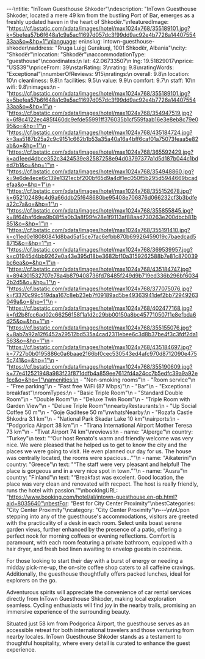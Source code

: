 ---\ntitle: "InTown Guesthouse Shkoder"\ndescription: "InTown Guesthouse Shkoder, located a mere 49 km from the bustling Port of Bar, emerges as a freshly updated haven in the heart of Shkodër."\nfeaturedImage: "https://cf.bstatic.com/xdata/images/hotel/max1024x768/355189101.jpg?k=5befea57b6f648a1c9a5ac11697d057dc3f99dd9ac92e4b7726a1440755433aa&o=&hp=1"\nlanguage: en\nslug: intown-guesthouse-shkoder\naddress: "Rruga Luigj Gurakuqi, 1001 Shkodër, Albania"\ncity: "Shkodër"\nlocation: "Shkodër"\naccommodationType: "guesthouse"\ncoordinates:\n  lat: 42.06733507\n  lng: 19.51829017\nprice: "US$39"\npriceFrom: 39\nstarRating: 3\nrating: 9.8\nratingWords: "Exceptional"\nnumberOfReviews: 915\nratings:\n  overall: 9.8\n  location: 10\n  cleanliness: 9.8\n  facilities: 9.5\n  value: 9.9\n  comfort: 9.7\n  staff: 10\n  wifi: 9.8\nimages:\n  - "https://cf.bstatic.com/xdata/images/hotel/max1024x768/355189101.jpg?k=5befea57b6f648a1c9a5ac11697d057dc3f99dd9ac92e4b7726a1440755433aa&o=&hp=1"\n  - "https://cf.bstatic.com/xdata/images/hotel/max1024x768/354947519.jpg?k=6f8c4122ec485f460dc9efde55991ff376035b1cf559faab16e3e8eb8c79e095&o=&hp=1"\n  - "https://cf.bstatic.com/xdata/images/hotel/max1024x768/435184724.jpg?k=3aa5187b25a2c9c9151c662b1b53a35a40a16a4bff6caf01a75073feaa5e82ab&o=&hp=1"\n  - "https://cf.bstatic.com/xdata/images/hotel/max1024x768/365592429.jpg?k=ad1eed4dbce352c3424539e82587258e94d03797377a1d5d187b044c1bded7b1&o=&hp=1"\n  - "https://cf.bstatic.com/xdata/images/hotel/max1024x768/354948860.jpg?k=9e6de4ece6c139e1321ecbf200bf65d9a4df1ec050f5b295d5944669bcadefaa&o=&hp=1"\n  - "https://cf.bstatic.com/xdata/images/hotel/max1024x768/355152678.jpg?k=652102489c4d9a66ddb25f648680be95408e706876d066232cf3b3bdfea22c7a&o=&hp=1"\n  - "https://cf.bstatic.com/xdata/images/hotel/max1024x768/355855845.jpg?k=8f64baf6dea9b08f5a0b3a8f99fe28e1f9113af88aad730263e200dbcb81b851&o=&hp=1"\n  - "https://cf.bstatic.com/xdata/images/hotel/max1024x768/355191410.jpg?k=c11ed0e18080841d8bad5af5ce7fac6efbb870b69926459019c7baedcad58715&o=&hp=1"\n  - "https://cf.bstatic.com/xdata/images/hotel/max1024x768/369539957.jpg?k=c01945d4bb9262e0a43e395d18be3682bf10a3159262588b7e81c870039bc6ea&o=&hp=1"\n  - "https://cf.bstatic.com/xdata/images/hotel/max1024x768/435184747.jpg?k=894301532707e78a4b879408736fd78485f249d9b719ed336b296bf60342b2d5&o=&hp=1"\n  - "https://cf.bstatic.com/xdata/images/hotel/max1024x768/377075076.jpg?k=f3370c99c519daa167c8eb23eb7f09189ad5be49363941def2bb72949263049a&o=&hp=1"\n  - "https://cf.bstatic.com/xdata/images/hotel/max1024x768/402477168.jpg?k=fd2b8fcc6ad02c66256158f1a1d2c29bb00150a8bc457710507f1e8efbda6d25&o=&hp=1"\n  - "https://cf.bstatic.com/xdata/images/hotel/max1024x768/355155076.jpg?k=8ab7a92a12f6452a29512bd535a4cad2311ebee6c3d8b37be4f3c3fdf2da1563&o=&hp=1"\n  - "https://cf.bstatic.com/xdata/images/hotel/max1024x768/435184697.jpg?k=7727b0b0195886c0a6baae2166bf0cec530543ed4afc970d8712090e4755c741&o=&hp=1"\n  - "https://cf.bstatic.com/xdata/images/hotel/max1024x768/355190609.jpg?k=77e412521948a983f23f871ddfb4a859ee7612fd4a24cc7b5edfc39a9a92e1cc&o=&hp=1"\namenities:\n  - "Non-smoking rooms"\n  - "Room service"\n  - "Free parking"\n  - "Fast free WiFi (87 Mbps)"\n  - "Bar"\n  - "Exceptional breakfast"\nroomTypes:\n  - "Basic Triple Room"\n  - "Standard Double Room"\n  - "Double Room"\n  - "Deluxe Twin Room"\n  - "Triple Room with Garden View"\n  - "Deluxe Triple Room"\nnearbyRestaurants:\n  - "Up Social Coffee 50 m"\n  - "Goje Gaditese 50 m"\nwhatsNearby:\n  - "Rozafa Castle Shkodra 3.1 km"\n  - "National Park Skadar Lake 10 km"\nairports:\n  - "Podgorica Airport 38 km"\n  - "Tirana International Airport Mother Teresa 73 km"\n  - "Tivat Airport 74 km"\nreviews:\n  - name: "Alperge"\n    country: "Turkey"\n    text: "“Our host Renato's warm and friendly welcome was very nice.
We were pleased that he helped us to get to know the city and the places we were going to visit. He even planned our day for us.
The house was centrally located, the rooms were spacious...”"\n  - name: "Aikaterini"\n    country: "Greece"\n    text: "“The staff were very pleasant and helpful! The place is gorgeous and in a very nice spot in town.”"\n  - name: "Ausra"\n    country: "Finland"\n    text: "“Breakfast was excelent. Good location, the place was very clean and renovated with recpect. The host is really friendly, runs the hotel with passion.”"\nbookingURL: "https://www.booking.com/hotel/al/intown-guesthouse.en-gb.html?aid=8035640"\nbestFor: "Best for City Center Proximity"\nbestCategories: "City Center Proximity"\ncategory: "City Center Proximity"\n---\n\nUpon stepping into any of the guesthouse's accommodations, visitors are greeted with the practicality of a desk in each room. Select units boast serene garden views, further enhanced by the presence of a patio, offering a perfect nook for morning coffees or evening reflections. Comfort is paramount, with each room featuring a private bathroom, equipped with a hair dryer, and fresh bed linen awaiting to envelop guests in coziness.

For those looking to start their day with a burst of energy or needing a midday pick-me-up, the on-site coffee shop caters to all caffeine cravings. Additionally, the guesthouse thoughtfully offers packed lunches, ideal for explorers on the go.

Adventurous spirits will appreciate the convenience of car rental services directly from InTown Guesthouse Shkoder, making local exploration seamless. Cycling enthusiasts will find joy in the nearby trails, promising an immersive experience of the surrounding beauty.

Situated just 58 km from Podgorica Airport, the guesthouse serves as an accessible retreat for both international travelers and those venturing from nearby locales. InTown Guesthouse Shkoder stands as a testament to thoughtful hospitality, where every detail is curated to enhance the guest experience.